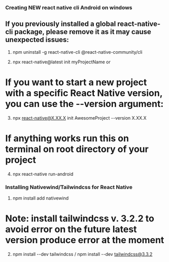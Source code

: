 ### Creating NEW react native cli Android on windows

## If you previously installed a global react-native-cli package, please remove it as it may cause unexpected issues:

1. npm uninstall -g react-native-cli @react-native-community/cli

2. npx react-native@latest init myProjectName or

# If you want to start a new project with a specific React Native version, you can use the --version argument:

3. npx react-native@X.XX.X init AwesomeProject --version X.XX.X

# If anything works run this on terminal on root directory of your project

4. npx react-native run-android

### Installing Nativewind/Tailwindcss for React Native

1. npm install add nativewind

# Note: install tailwindcss v. 3.2.2 to avoid error on the future latest version produce error at the moment

2. npm install --dev tailwindcss / npm install --dev tailwindcss@3.3.2
